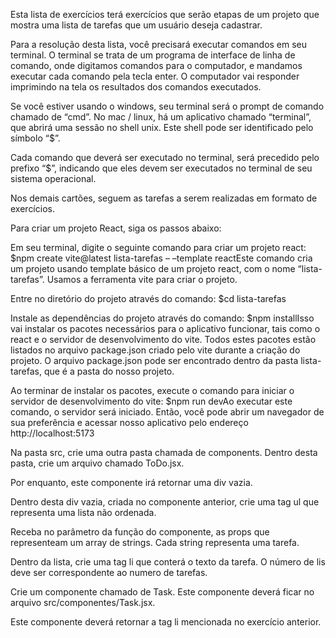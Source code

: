 Esta lista de exercícios terá exercícios que serão etapas de um projeto que mostra uma lista de tarefas que um usuário deseja cadastrar.

Para a resolução desta lista, você precisará executar comandos em seu terminal. O terminal se trata de um programa de interface de linha de comando, onde digitamos comandos para o computador, e mandamos executar cada comando pela tecla enter. O computador vai responder imprimindo na tela os resultados dos comandos executados.

Se você estiver usando o windows, seu terminal será o prompt de comando chamado de “cmd”. No mac / linux, há um aplicativo chamado “terminal”, que abrirá uma sessão no shell unix. Este shell pode ser identificado pelo símbolo “$”.

Cada comando que deverá ser executado no terminal, será precedido pelo prefixo “$”, indicando que eles devem ser executados no terminal de seu sistema operacional.

Nos demais cartões, seguem as tarefas a serem realizadas em formato de exercícios.


Para criar um projeto React, siga os passos abaixo:

Em seu terminal, digite o seguinte comando para criar um projeto react: $npm create vite@latest lista-tarefas – –template reactEste comando cria um projeto usando template básico de um projeto react, com o nome “lista-tarefas”. Usamos a ferramenta vite para criar o projeto.

Entre no diretório do projeto através do comando: $cd lista-tarefas

Instale as dependências do projeto através do comando: $npm installIsso vai instalar os pacotes necessários para o aplicativo funcionar, tais como o react e o servidor de desenvolvimento do vite. Todos estes pacotes estão listados no arquivo package.json criado pelo vite durante a criação do projeto. O arquivo package.json pode ser encontrado dentro da pasta lista-tarefas, que é a pasta do nosso projeto.

Ao terminar de instalar os pacotes, execute o comando para iniciar o servidor de desenvolvimento do vite: $npm run devAo executar este comando, o servidor será iniciado. Então, você pode abrir um navegador de sua preferência e acessar nosso aplicativo pelo endereço http://localhost:5173

Na pasta src, crie uma outra pasta chamada de components. Dentro desta pasta, crie um arquivo chamado ToDo.jsx.

Por enquanto, este componente irá retornar uma div vazia.


Dentro desta div vazia, criada no componente anterior, crie uma tag ul que representa uma lista não ordenada.

Receba no parâmetro da função do componente, as props que representeam um array de strings. Cada string representa uma tarefa.

Dentro da lista, crie uma tag li que conterá o texto da tarefa. O número de lis deve ser correspondente ao numero de tarefas.

Crie um componente chamado de Task. Este componente deverá ficar no arquivo src/componentes/Task.jsx.

Este componente deverá retornar a tag li mencionada no exercício anterior.